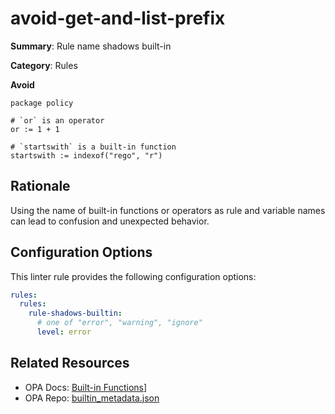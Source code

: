 # avoid-get-and-list-prefix

**Summary**: Rule name shadows built-in

**Category**: Rules

**Avoid**
```rego
package policy

# `or` is an operator
or := 1 + 1

# `startswith` is a built-in function
startswith := indexof("rego", "r")
```

## Rationale

Using the name of built-in functions or operators as rule and variable names can lead to confusion and unexpected
behavior.

## Configuration Options

This linter rule provides the following configuration options:

```yaml
rules: 
  rules:
    rule-shadows-builtin:
      # one of "error", "warning", "ignore"
      level: error
```

## Related Resources

- OPA Docs: [Built-in Functions](https://www.openpolicyagent.org/docs/latest/policy-reference/#built-in-functions)] 
- OPA Repo: [builtin_metadata.json](https://github.com/open-policy-agent/opa/blob/main/builtin_metadata.json)
